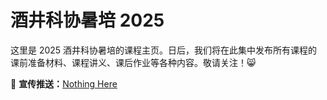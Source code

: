 # 酒井科协暑培 2025

这里是 2025 酒井科协暑培的课程主页。日后，我们将在此集中发布所有课程的课前准备材料、课程讲义、课后作业等各种内容。敬请关注！:smile_cat:

:newspaper: **宣传推送：**[Nothing Here]()
